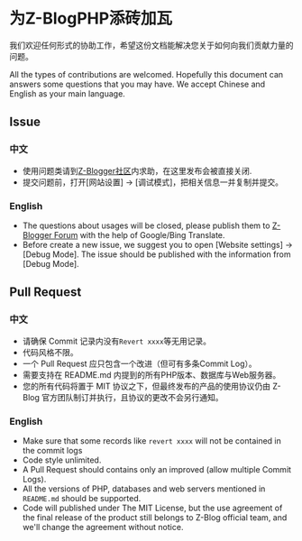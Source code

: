 为Z-BlogPHP添砖加瓦
==================================

我们欢迎任何形式的协助工作，希望这份文档能解决您关于如何向我们贡献力量的问题。

All the types of contributions are welcomed. Hopefully this document can answers some questions that you may have. We accept Chinese and English as your main language.

## Issue

### 中文
- 使用问题类请到[Z-Blogger社区](http://bbs.zblogcn.com/)内求助，在这里发布会被直接关闭.
- 提交问题前，打开[网站设置] -> [调试模式]，把相关信息一并复制并提交。

### English
- The questions about usages will be closed, please publish them to [Z-Blogger Forum](http://bbs.zblogcn.com/) with the help of Google/Bing Translate.
- Before create a new issue, we suggest you to open [Website settings] -> [Debug Mode]. The issue should be published with the information from [Debug Mode].

## Pull Request

### 中文
- 请确保 Commit 记录内没有``Revert xxxx``等无用记录。
- 代码风格不限。
- 一个 Pull Request 应只包含一个改进（但可有多条Commit Log）。
- 需要支持在 README.md 内提到的所有PHP版本、数据库与Web服务器。
- 您的所有代码将置于 MIT 协议之下，但最终发布的产品的使用协议仍由 Z-Blog 官方团队制订并执行，且协议的更改不会另行通知。

### English
- Make sure that some records like ``revert xxxx`` will not be contained in the commit logs 
- Code style unlimited.
- A Pull Request should contains only an improved (allow multiple Commit Logs).
- All the versions of PHP, databases and web servers mentioned in ``README.md`` should be supported.
- Code will published under The MIT License, but the use agreement of the final release of the product still belongs to Z-Blog official team, and we'll change the agreement without notice.
